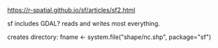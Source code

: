  https://r-spatial.github.io/sf/articles/sf2.html
 
 sf includes GDAL?
 reads and writes most everything.
 
 creates directory:
 fname <- system.file("shape/nc.shp", package="sf")
 
 